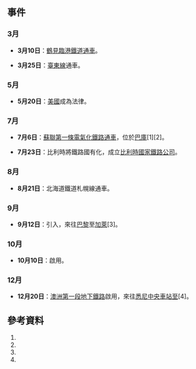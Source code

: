 ## 事件

### 3月

  - **3月10日**：[鶴見臨港鐵道通車](../Page/鶴見線.md "wikilink")。

  - **3月25日**：[臺東線](../Page/臺東線.md "wikilink")通車。

### 5月

  - **5月20日**：[美國](https://zh.wikipedia.org/wiki/美國 "wikilink")成為法律。

### 7月

  - **7月6日**：[蘇聯第一條電氣化鐵路通車](https://zh.wikipedia.org/wiki/蘇聯 "wikilink")，位於[巴庫](https://zh.wikipedia.org/wiki/巴庫 "wikilink")\[1\]\[2\]。

  - **7月23日**：比利時將鐵路國有化，成立[比利時國家鐵路公司](https://zh.wikipedia.org/wiki/比利時國家鐵路公司 "wikilink")。

### 8月

  - **8月21日**：北海道鐵道札幌線通車。

### 9月

  - **9月12日**：引入，來往[巴黎](../Page/巴黎.md "wikilink")至[加萊](https://zh.wikipedia.org/wiki/加萊 "wikilink")\[3\]。

### 10月

  - **10月10日**：啟用。

### 12月

  - **12月20日**：[澳洲第一段地下鐵路](https://zh.wikipedia.org/wiki/澳洲 "wikilink")啟用，來往[悉尼中央車站至](https://zh.wikipedia.org/wiki/悉尼中央車站 "wikilink")\[4\]。

## 參考資料

1.

2.

3.

4.